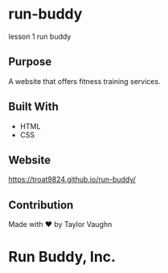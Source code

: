 # run-buddy
lesson 1 run buddy
## Purpose
A website that offers fitness training services.

## Built With
* HTML
* CSS

## Website
https://troat9824.github.io/run-buddy/

## Contribution
Made with ❤️ by Taylor Vaughn

# Run Buddy, Inc.
